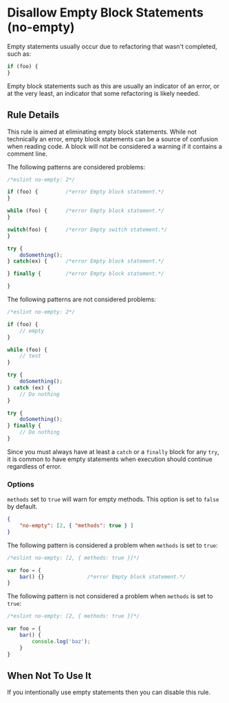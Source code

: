 # Disallow Empty Block Statements (no-empty)

Empty statements usually occur due to refactoring that wasn't completed, such as:

```js
if (foo) {
}
```

Empty block statements such as this are usually an indicator of an error, or at the very least, an indicator that some refactoring is likely needed.

## Rule Details

This rule is aimed at eliminating empty block statements. While not technically an error, empty block statements can be a source of confusion when reading code.
A block will not be considered a warning if it contains a comment line.

The following patterns are considered problems:

```js
/*eslint no-empty: 2*/

if (foo) {         /*error Empty block statement.*/
}

while (foo) {      /*error Empty block statement.*/
}

switch(foo) {      /*error Empty switch statement.*/
}

try {
    doSomething();
} catch(ex) {      /*error Empty block statement.*/

} finally {        /*error Empty block statement.*/

}
```

The following patterns are not considered problems:

```js
/*eslint no-empty: 2*/

if (foo) {
    // empty
}

while (foo) {
    // test
}

try {
    doSomething();
} catch (ex) {
    // Do nothing
}

try {
    doSomething();
} finally {
    // Do nothing
}
```

Since you must always have at least a `catch` or a `finally` block for any `try`, it is common to have empty statements when execution should continue regardless of error.

### Options

`methods` set to `true` will warn for empty methods. This option is set to `false` by default.

```json
{
    "no-empty": [2, { "methods": true } ]
}
```

The following pattern is considered a problem when `methods` is set to `true`:

```js
/*eslint no-empty: [2, { methods: true }]*/

var foo = {
    bar() {}              /*error Empty block statement.*/
}
```

The following pattern is not considered a problem when `methods` is set to `true`:

```js
/*eslint no-empty: [2, { methods: true }]*/

var foo = {
    bar() {
        console.log('baz');
    }
}
```

## When Not To Use It

If you intentionally use empty statements then you can disable this rule.
